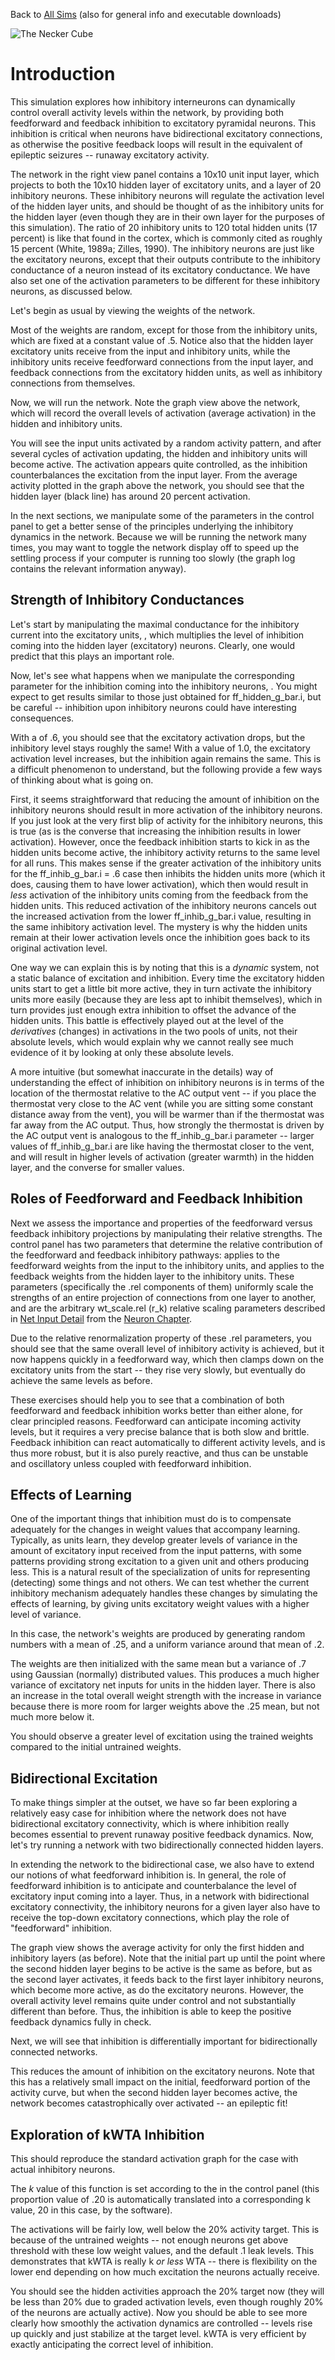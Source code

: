 Back to [All Sims](https://github.com/CompCogNeuro/sims) (also for general info and executable downloads)

![The Necker Cube](fig_necker_cube.png?raw=true "The Necker Cube")

# Introduction

This simulation explores how inhibitory interneurons can dynamically
control overall activity levels within the network, by providing both
feedforward and feedback inhibition to excitatory pyramidal neurons.
This inhibition is critical when neurons have bidirectional excitatory
connections, as otherwise the positive feedback loops will result in the
equivalent of epileptic seizures -- runaway excitatory activity.

The network in the right view panel contains a 10x10 unit input layer,
which projects to both the 10x10 hidden layer of excitatory units, and a
layer of 20 inhibitory neurons. These inhibitory neurons will regulate
the activation level of the hidden layer units, and should be thought of
as the inhibitory units for the hidden layer (even though they are in
their own layer for the purposes of this simulation). The ratio of 20
inhibitory units to 120 total hidden units (17 percent) is like that
found in the cortex, which is commonly cited as roughly 15 percent
(White, 1989a; Zilles, 1990). The inhibitory neurons are just like the
excitatory neurons, except that their outputs contribute to the
inhibitory conductance of a neuron instead of its excitatory
conductance. We have also set one of the activation parameters to be
different for these inhibitory neurons, as discussed below.

Let's begin as usual by viewing the weights of the network.

Most of the weights are random, except for those from the inhibitory
units, which are fixed at a constant value of .5. Notice also that the
hidden layer excitatory units receive from the input and inhibitory
units, while the inhibitory units receive feedforward connections from
the input layer, and feedback connections from the excitatory hidden
units, as well as inhibitory connections from themselves.

Now, we will run the network. Note the graph view above the network,
which will record the overall levels of activation (average activation)
in the hidden and inhibitory units.

You will see the input units activated by a random activity pattern, and
after several cycles of activation updating, the hidden and inhibitory
units will become active. The activation appears quite controlled, as
the inhibition counterbalances the excitation from the input layer. From
the average activity plotted in the graph above the network, you should
see that the hidden layer (black line) has around 20 percent activation.

In the next sections, we manipulate some of the parameters in the
control panel to get a better sense of the principles underlying the
inhibitory dynamics in the network. Because we will be running the
network many times, you may want to toggle the network display off to
speed up the settling process if your computer is running too slowly
(the graph log contains the relevant information anyway).

## Strength of Inhibitory Conductances

Let's start by manipulating the maximal conductance for the inhibitory
current into the excitatory units, , which multiplies the level of
inhibition coming into the hidden layer (excitatory) neurons. Clearly,
one would predict that this plays an important role.

Now, let's see what happens when we manipulate the corresponding
parameter for the inhibition coming into the inhibitory neurons, . You
might expect to get results similar to those just obtained for
ff_hidden_g_bar.i, but be careful -- inhibition upon inhibitory
neurons could have interesting consequences.

With a of .6, you should see that the excitatory activation drops, but
the inhibitory level stays roughly the same! With a value of 1.0, the
excitatory activation level increases, but the inhibition again remains
the same. This is a difficult phenomenon to understand, but the
following provide a few ways of thinking about what is going on.

First, it seems straightforward that reducing the amount of inhibition
on the inhibitory neurons should result in more activation of the
inhibitory neurons. If you just look at the very first blip of activity
for the inhibitory neurons, this is true (as is the converse that
increasing the inhibition results in lower activation). However, once
the feedback inhibition starts to kick in as the hidden units become
active, the inhibitory activity returns to the same level for all runs.
This makes sense if the greater activation of the inhibitory units for
the ff_inhib_g_bar.i = .6 case then inhibits the hidden units more
(which it does, causing them to have lower activation), which then would
result in *less* activation of the inhibitory units coming from the
feedback from the hidden units. This reduced activation of the
inhibitory neurons cancels out the increased activation from the lower
ff_inhib_g_bar.i value, resulting in the same inhibitory activation
level. The mystery is why the hidden units remain at their lower
activation levels once the inhibition goes back to its original
activation level.

One way we can explain this is by noting that this is a *dynamic*
system, not a static balance of excitation and inhibition. Every time
the excitatory hidden units start to get a little bit more active, they
in turn activate the inhibitory units more easily (because they are less
apt to inhibit themselves), which in turn provides just enough extra
inhibition to offset the advance of the hidden units. This battle is
effectively played out at the level of the *derivatives* (changes) in
activations in the two pools of units, not their absolute levels, which
would explain why we cannot really see much evidence of it by looking at
only these absolute levels.

A more intuitive (but somewhat inaccurate in the details) way of
understanding the effect of inhibition on inhibitory neurons is in terms
of the location of the thermostat relative to the AC output vent -- if
you place the thermostat very close to the AC vent (while you are
sitting some constant distance away from the vent), you will be warmer
than if the thermostat was far away from the AC output. Thus, how
strongly the thermostat is driven by the AC output vent is analogous to
the ff_inhib_g_bar.i parameter -- larger values of
ff_inhib_g_bar.i are like having the thermostat closer to the vent,
and will result in higher levels of activation (greater warmth) in the
hidden layer, and the converse for smaller values.

## Roles of Feedforward and Feedback Inhibition

Next we assess the importance and properties of the feedforward versus
feedback inhibitory projections by manipulating their relative
strengths. The control panel has two parameters that determine the
relative contribution of the feedforward and feedback inhibitory
pathways: applies to the feedforward weights from the input to the
inhibitory units, and applies to the feedback weights from the hidden
layer to the inhibitory units. These parameters (specifically the .rel
components of them) uniformly scale the strengths of an entire
projection of connections from one layer to another, and are the
arbitrary wt_scale.rel (r_k) relative scaling parameters described in
[Net Input Detail](/CCNBook/Neuron/NetInput "wikilink") from the [Neuron
Chapter](/CCNBook/Neuron "wikilink").

Due to the relative renormalization property of these .rel parameters,
you should see that the same overall level of inhibitory activity is
achieved, but it now happens quickly in a feedforward way, which then
clamps down on the excitatory units from the start -- they rise very
slowly, but eventually do achieve the same levels as before.

These exercises should help you to see that a combination of both
feedforward and feedback inhibition works better than either alone, for
clear principled reasons. Feedforward can anticipate incoming activity
levels, but it requires a very precise balance that is both slow and
brittle. Feedback inhibition can react automatically to different
activity levels, and is thus more robust, but it is also purely
reactive, and thus can be unstable and oscillatory unless coupled with
feedforward inhibition.

## Effects of Learning

One of the important things that inhibition must do is to compensate
adequately for the changes in weight values that accompany learning.
Typically, as units learn, they develop greater levels of variance in
the amount of excitatory input received from the input patterns, with
some patterns providing strong excitation to a given unit and others
producing less. This is a natural result of the specialization of units
for representing (detecting) some things and not others. We can test
whether the current inhibitory mechanism adequately handles these
changes by simulating the effects of learning, by giving units
excitatory weight values with a higher level of variance.

In this case, the network's weights are produced by generating random
numbers with a mean of .25, and a uniform variance around that mean of
.2.

The weights are then initialized with the same mean but a variance of .7
using Gaussian (normally) distributed values. This produces a much
higher variance of excitatory net inputs for units in the hidden layer.
There is also an increase in the total overall weight strength with the
increase in variance because there is more room for larger weights above
the .25 mean, but not much more below it.

You should observe a greater level of excitation using the trained
weights compared to the initial untrained weights.

## Bidirectional Excitation

To make things simpler at the outset, we have so far been exploring a
relatively easy case for inhibition where the network does not have
bidirectional excitatory connectivity, which is where inhibition really
becomes essential to prevent runaway positive feedback dynamics. Now,
let's try running a network with two bidirectionally connected hidden
layers.

In extending the network to the bidirectional case, we also have to
extend our notions of what feedforward inhibition is. In general, the
role of feedforward inhibition is to anticipate and counterbalance the
level of excitatory input coming into a layer. Thus, in a network with
bidirectional excitatory connectivity, the inhibitory neurons for a
given layer also have to receive the top-down excitatory connections,
which play the role of "feedforward" inhibition.

The graph view shows the average activity for only the first hidden and
inhibitory layers (as before). Note that the initial part up until the
point where the second hidden layer begins to be active is the same as
before, but as the second layer activates, it feeds back to the first
layer inhibitory neurons, which become more active, as do the excitatory
neurons. However, the overall activity level remains quite under control
and not substantially different than before. Thus, the inhibition is
able to keep the positive feedback dynamics fully in check.

Next, we will see that inhibition is differentially important for
bidirectionally connected networks.

This reduces the amount of inhibition on the excitatory neurons. Note
that this has a relatively small impact on the initial, feedforward
portion of the activity curve, but when the second hidden layer becomes
active, the network becomes catastrophically over activated -- an
epileptic fit!

## Exploration of kWTA Inhibition

This should reproduce the standard activation graph for the case with
actual inhibitory neurons.

The *k* value of this function is set according to the in the control
panel (this proportion value of .20 is automatically translated into a
corresponding k value, 20 in this case, by the software).

The activations will be fairly low, well below the 20% activity target.
This is because of the untrained weights -- not enough neurons get above
threshold with these low weight values, and the default .1 leak levels.
This demonstrates that kWTA is really k *or less* WTA -- there is
flexibility on the lower end depending on how much excitation the
neurons actually receive.

You should see the hidden activities approach the 20% target now (they
will be less than 20% due to graded activation levels, even though
roughly 20% of the neurons are actually active). Now you should be able
to see more clearly how smoothly the activation dynamics are controlled
-- levels rise up quickly and just stabilize at the target level. kWTA
is very efficient by exactly anticipating the correct level of
inhibition.
